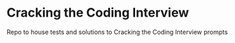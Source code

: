 # Cracking the Coding Interview

Repo to house tests and solutions to Cracking the Coding Interview prompts
